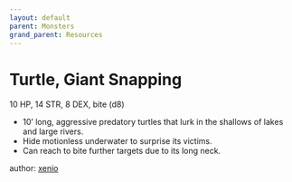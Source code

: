 ```yaml
---
layout: default
parent: Monsters
grand_parent: Resources
---
```


# Turtle, Giant Snapping 

10 HP, 14 STR, 8 DEX, bite (d8)

- 10’ long, aggressive predatory turtles that lurk in the shallows of lakes and large rivers.
- Hide motionless underwater to surprise its victims.
- Can reach to bite further targets due to its long neck.

author: [xenio](https://xenioinabottle.blogspot.com)
